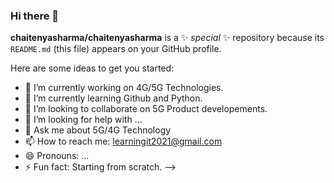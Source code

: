 ### Hi there 👋


**chaitenyasharma/chaitenyasharma** is a ✨ _special_ ✨ repository because its `README.md` (this file) appears on your GitHub profile.

Here are some ideas to get you started:

- 🔭 I’m currently working on 4G/5G Technologies.
- 🌱 I’m currently learning Github and Python.
- 👯 I’m looking to collaborate on 5G Product developements.
- 🤔 I’m looking for help with ...
- 💬 Ask me about 5G/4G Technology
- 📫 How to reach me: learningit2021@gmail.com
- 😄 Pronouns: ...
- ⚡ Fun fact: Starting from scratch.
-->
